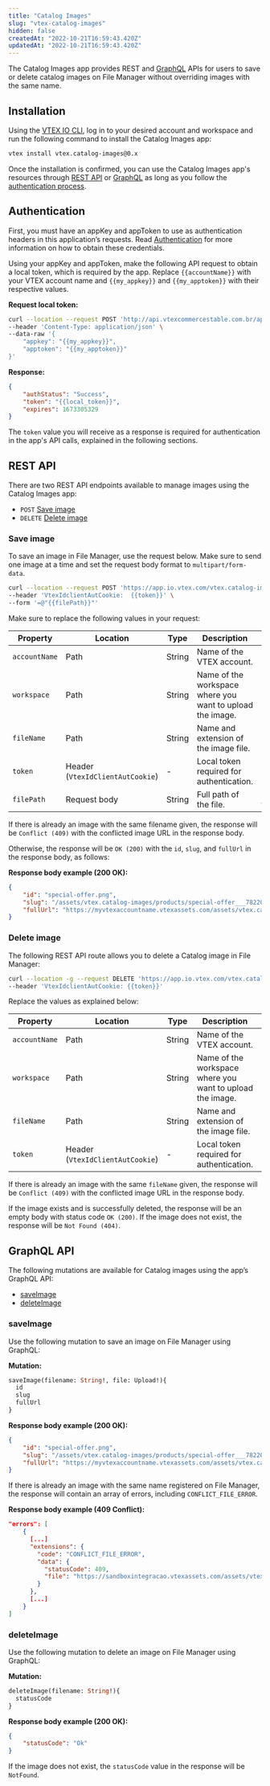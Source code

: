 ```yaml
---
title: "Catalog Images"
slug: "vtex-catalog-images"
hidden: false
createdAt: "2022-10-21T16:59:43.420Z"
updatedAt: "2022-10-21T16:59:43.420Z"
---
```


The Catalog Images app provides REST and [GraphQL](https://developers.vtex.com/docs/guides/vtex-io-documentation-7-consuming-data#understanding-graphql) APIs for users to save or delete catalog images on File Manager without overriding images with the same name.

## Installation

Using the [VTEX IO CLI](https://developers.vtex.com/docs/guides/vtex-io-documentation-vtex-io-cli-installation-and-command-reference), log in to your desired account and workspace and run the following command to install the Catalog Images app:

```sh
vtex install vtex.catalog-images@0.x 
```

Once the installation is confirmed, you can use the Catalog Images app's resources through [REST API](#rest-api) or [GraphQL](#graphql) as long as you follow the [authentication process](#authentication).

## Authentication

First, you must have an appKey and appToken to use as authentication headers in this application’s requests. Read [Authentication](https://developers.vtex.com/docs/guides/getting-started-authentication) for more information on how to obtain these credentials.

Using your appKey and appToken, make the following API request to obtain a local token, which is required by the app. Replace `{{accountName}}` with your VTEX account name and `{{my_appkey}}` and `{{my_apptoken}}` with their respective values.

**Request local token:**

```sh
curl --location --request POST 'http://api.vtexcommercestable.com.br/api/vtexid/apptoken/login?an={{accountName}}' \
--header 'Content-Type: application/json' \
--data-raw '{
    "appkey": "{{my_appkey}}",
    "apptoken": "{{my_apptoken}}"
}'
```

**Response:**

```json
{
    "authStatus": "Success",
    "token": "{{local_token}}",
    "expires": 1673305329
}
```

The `token` value you will receive as a response is required for authentication in the app's API calls, explained in the following sections.

## REST API

There are two REST API endpoints available to manage images using the Catalog Images app:

* `POST` [Save image](#save-image)
* `DELETE` [Delete image](#delete-image)

### Save image

To save an image in File Manager, use the request below. Make sure to send one image at a time and set the request body format to `multipart/form-data`.

```sh
curl --location --request POST 'https://app.io.vtex.com/vtex.catalog-images/v0/{{accountName}}/{{workspace}}/images/save/{{fileName}}' \
--header 'VtexIdclientAutCookie:  {{token}}' \
--form '=@"{{filePath}}"'
```

Make sure to replace the following values in your request:

| **Property** | **Location** | **Type** | **Description** | **Example** |
|---|---|---|---|---|
| `accountName` | Path | String | Name of the VTEX account. | mystore |
| `workspace` | Path | String | Name of the workspace where you want to upload the image. | master |
| `fileName` | Path | String | Name and extension of the image file. | product.png |
| `token` | Header (`VtexIdClientAutCookie`) | - | Local token required for authentication. | - |
| `filePath` | Request body | String | Full path of the file. | /C:/Images/product.png |

If there is already an image with the same filename given, the response will be `Conflict (409)` with the conflicted image URL in the response body.

Otherwise, the response will be `OK (200)` with the `id`, `slug`, and `fullUrl` in the response body, as follows:

**Response body example (200 OK):**

```json
{
    "id": "special-offer.png",
    "slug": "/assets/vtex.catalog-images/products/special-offer___782206cd73597a717ed67eba399167a6.png",
    "fullUrl": "https://myvtexaccountname.vtexassets.com/assets/vtex.catalog-images/products/special-offer___782206cd73597a717ed67eba399167a6.png"
}
```

### Delete image

The following REST API route allows you to delete a Catalog image in File Manager:

```sh
curl --location -g --request DELETE 'https://app.io.vtex.com/vtex.catalog-images/v0/{{accountName}}/{{workspace}}/images/save/{{fileName}}' \
--header 'VtexIdclientAutCookie: {{token}}'
```

Replace the values as explained below: 

| **Property** | **Location** | **Type** | **Description** | **Example** |
|---|---|---|---|---|
| `accountName` | Path | String | Name of the VTEX account. | mystore |
| `workspace` | Path | String | Name of the workspace where you want to upload the image. | master |
| `fileName` | Path | String | Name and extension of the image file. | product.png |
| `token` | Header (`VtexIdClientAutCookie`) | - | Local token required for authentication. | - |

If there is already an image with the same `fileName` given, the response will be `Conflict (409)` with the conflicted image URL in the response body.

If the image exists and is successfully deleted, the response will be an empty body with status code `OK (200)`. If the image does not exist, the response will be `Not Found (404)`.

## GraphQL API

The following mutations are available for Catalog images using the app’s GraphQL API:

* [saveImage](#saveimage)
* [deleteImage](#deleteimage)

### saveImage

Use the following mutation to save an image on File Manager using GraphQL:

**Mutation:**

```graphql
saveImage(filename: String!, file: Upload!){
  id
  slug
  fullUrl
}
```

**Response body example (200 OK):**

```json
{
    "id": "special-offer.png",
    "slug": "/assets/vtex.catalog-images/products/special-offer___782206cd73597a717ed67eba399167a6.png",
    "fullUrl": "https://myvtexaccountname.vtexassets.com/assets/vtex.catalog-images/products/special-offer___782206cd73597a717ed67eba399167a6.png"
}
```

If there is already an image with the same name registered on File Manager, the response will contain an array of errors, including `CONFLICT_FILE_ERROR`.

**Response body example (409 Conflict):**

```json
"errors": [
    {
      [...]
      "extensions": {
        "code": "CONFLICT_FILE_ERROR",
        "data": {
          "statusCode": 409,
          "file": "https://sandboxintegracao.vtexassets.com/assets/vtex.catalog-images/src/car22___aabd8ae86160533e7090c024ac004bc6.jpg"
        }
      },
      [...]
    }
]
```

### deleteImage

Use the following mutation to delete an image on File Manager using GraphQL:

**Mutation:**

```graphql
deleteImage(filename: String!){
  statusCode
}
```

**Response body example (200 OK):**

```json
{
    "statusCode": "Ok"
}
```

If the image does not exist, the `statusCode` value in the response will be `NotFound`.
